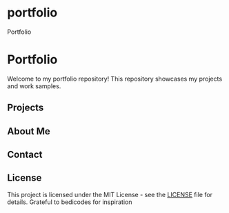 # portfolio
Portfolio
# Portfolio

Welcome to my portfolio repository! This repository showcases my projects and work samples.

## Projects

## About Me

## Contact

## License

This project is licensed under the MIT License - see the [LICENSE](LICENSE) file for details.
Grateful to bedicodes for inspiration
